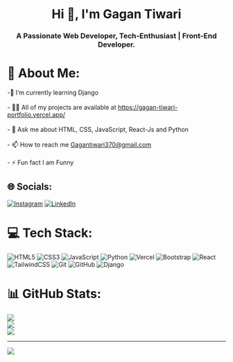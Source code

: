 <h1 align="center">Hi 👋, I'm Gagan Tiwari</h1>
<h3 align="center">A Passionate Web Developer, Tech-Enthusiast | Front-End Developer.</h3>

# 💫 About Me:
-🌱 I’m currently learning Django<br><br>- 👨‍💻 All of my projects are available at https://gagan-tiwari-portfolio.vercel.app/<br><br>- 💬 Ask me about HTML, CSS, JavaScript, React-Js and Python<br><br>- 📫 How to reach me Gagantiwari370@gmail.com<br><br>- ⚡ Fun fact I am Funny


## 🌐 Socials:
[![Instagram](https://img.shields.io/badge/Instagram-%23E4405F.svg?logo=Instagram&logoColor=white)](https://instagram.com/gagan_15_02) [![LinkedIn](https://img.shields.io/badge/LinkedIn-%230077B5.svg?logo=linkedin&logoColor=white)](https://linkedin.com/in/gagantiwari) 

# 💻 Tech Stack:
![HTML5](https://img.shields.io/badge/html5-%23E34F26.svg?style=for-the-badge&logo=html5&logoColor=white) ![CSS3](https://img.shields.io/badge/css3-%231572B6.svg?style=for-the-badge&logo=css3&logoColor=white) ![JavaScript](https://img.shields.io/badge/javascript-%23323330.svg?style=for-the-badge&logo=javascript&logoColor=%23F7DF1E) ![Python](https://img.shields.io/badge/python-3670A0?style=for-the-badge&logo=python&logoColor=ffdd54) ![Vercel](https://img.shields.io/badge/vercel-%23000000.svg?style=for-the-badge&logo=vercel&logoColor=white) ![Bootstrap](https://img.shields.io/badge/bootstrap-%238511FA.svg?style=for-the-badge&logo=bootstrap&logoColor=white) ![React](https://img.shields.io/badge/react-%2320232a.svg?style=for-the-badge&logo=react&logoColor=%2361DAFB) ![TailwindCSS](https://img.shields.io/badge/tailwindcss-%2338B2AC.svg?style=for-the-badge&logo=tailwind-css&logoColor=white) ![Git](https://img.shields.io/badge/git-%23F05033.svg?style=for-the-badge&logo=git&logoColor=white) ![GitHub](https://img.shields.io/badge/github-%23121011.svg?style=for-the-badge&logo=github&logoColor=white) ![Django](https://img.shields.io/badge/django-%23092E20.svg?style=for-the-badge&logo=django&logoColor=white)
# 📊 GitHub Stats:
![](https://github-readme-stats.vercel.app/api?username=Gagan-tiwari&theme=radical&hide_border=false&include_all_commits=false&count_private=false)<br/>
![](https://github-readme-streak-stats.herokuapp.com/?user=Gagan-tiwari&theme=radical&hide_border=false)<br/>
![](https://github-readme-stats.vercel.app/api/top-langs/?username=Gagan-tiwari&theme=radical&hide_border=false&include_all_commits=false&count_private=false&layout=compact)

---
[![](https://visitcount.itsvg.in/api?id=Gagan-tiwari&icon=0&color=0)](https://visitcount.itsvg.in)

